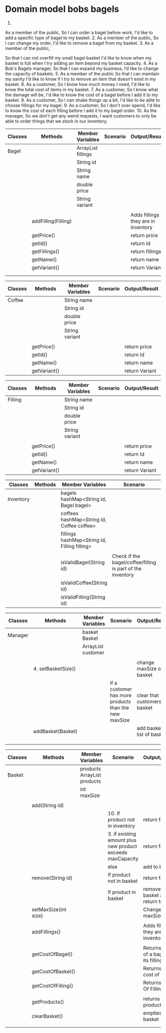 # Domain model bobs bagels

1.
As a member of the public,
So I can order a bagel before work,
I'd like to add a specific type of bagel to my basket.
2.
As a member of the public,
So I can change my order,
I'd like to remove a bagel from my basket.
3.
As a member of the public,

So that I can not overfill my small bagel basket
I'd like to know when my basket is full when I try adding an item beyond my basket capacity.
4.
As a Bob's Bagels manager,
So that I can expand my business,
I’d like to change the capacity of baskets.
5.
As a member of the public
So that I can maintain my sanity
I'd like to know if I try to remove an item that doesn't exist in my basket.
6.
As a customer,
So I know how much money I need,
I'd like to know the total cost of items in my basket.
7.
As a customer,
So I know what the damage will be,
I'd like to know the cost of a bagel before I add it to my basket.
8.
As a customer,
So I can shake things up a bit,
I'd like to be able to choose fillings for my bagel.
9.
As a customer,
So I don't over-spend,
I'd like to know the cost of each filling before I add it to my bagel order.
10.
As the manager,
So we don't get any weird requests,
I want customers to only be able to order things that we stock in our inventory.

| Classes | Methods             | Member Variables             | Scenario | Output/Result                           |
|---------|---------------------|------------------------------|----------|-----------------------------------------|
| Bagel   |                     | ArrayList<Fillings> fillings |          |                                         |
|         |                     | String id                    |          |                                         |
|         |                     | String name                  |          |                                         |
|         |                     | double price                 |          |                                         |
|         |                     | String variant               |          |                                         |
|         |                     |                              |          |                                         |
|         | addFilling(Filling) |                              |          | Adds fillings if they are in inventory  |
|         | getPrice()          |                              |          | return price                            |
|         | getId()             |                              |          | return Id                               |
|         | getFillings()       |                              |          | return fillings                         |
|         | getName()           |                              |          | return name                             |
|         | getVariant()        |                              |          | return Variant                          |
|         |                     |                              |          |                                         |
|         |                     |                              |          |                                         |



| Classes | Methods          | Member Variables | Scenario | Output/Result         |
|---------|------------------|------------------|----------|-----------------------|
| Coffee  |                  | String name      |          |                       |
|         |                  | String id        |          |                       |
|         |                  | double price     |          |                       |
|         |                  | String variant   |          |                       |
|         |                  |                  |          |                       |
|         | getPrice()       |                  |          | return price          |     
|         | getId()          |                  |          | return Id             |
|         | getName()        |                  |          | return name           |
|         | getVariant()     |                  |          | return Variant        |

| Classes | Methods      | Member Variables | Scenario | Output/Result  |
|---------|--------------|------------------|----------|----------------|
| Filling |              | String name      |          |                |
|         |              | String id        |          |                |
|         |              | double price     |          |                |
|         |              | String variant   |          |                |
|         |              |                  |          |                |
|         | getPrice()   |                  |          | return price   |     
|         | getId()      |                  |          | return Id      |
|         | getName()    |                  |          | return name    |
|         | getVariant() |                  |          | return Variant | 

| Classes   | Methods     | Member Variables                             | Scenario                                                   | Output/Result |
|-----------|-------------|----------------------------------------------|------------------------------------------------------------|---------------|
| Inventory |             | bagels hashMap<String id, Bagel bagel>       |                                                            |               |
|           |             | coffees hashMap<String id, Coffee coffee>    |                                                            |               |
|           |             | fillings hashMap<String id, Filling filling> |                                                            |               |
|           |             |                                              |                                                            |               |
|           |             | isValidBagel(String id)                      | Check if the bagel/coffee/filling is part of the inventory |               |
|           |             | isValidCoffee(String id)                     |                                                            |               |
|           |             | isValidFilling(String id)                    |                                                            |               |

| Classes | Methods            | Member Variables              | Scenario                                             | Output/Result                 |
|---------|--------------------|-------------------------------|------------------------------------------------------|-------------------------------|
| Manager |                    | basket Basket                 |                                                      |                               |
|         |                    | ArrayList<Basketr> customer   |                                                      |                               |
|         |                    |                               |                                                      |                               |
|         | 4. setBasketSize() |                               |                                                      | change maxSize of basket      |
|         |                    |                               | if a customer has more products than the new maxSize | clear that customers basket   |
|         | addBasket(Basket)  |                               |                                                      | add basket to list of baskets |
|         |                    |                               |                                                      |                               |
|         |                    |                               |                                                      |                               |
|         |                    |                               |                                                      |                               |

| Classes | Methods              | Member Variables                   | Scenario                                                   | Output/Result                             |
|---------|----------------------|------------------------------------|------------------------------------------------------------|-------------------------------------------|
| Basket  |                      | products ArrayList<Bagel> products |                                                            |                                           |
|         |                      | int maxSize                        |                                                            |                                           |
|         |                      |                                    |                                                            |                                           |
|         | add(String id)       |                                    |                                                            |                                           |
|         |                      |                                    | 10. If product not in inventory                            | return false                              |
|         |                      |                                    | 3. if existing amount plus new product exceeds maxCapacity | return false                              |
|         |                      |                                    | else                                                       | add to basket                             |
|         | remove(String id)    |                                    | If product not in basket                                   | return false                              |
|         |                      |                                    | If product in basket                                       | remove from basket and return true        |
|         | setMaxSize(int size) |                                    |                                                            | Changes maxSize                           |
|         |                      |                                    |                                                            |                                           |
|         | addFillings()        |                                    |                                                            | Adds fillings if they are in inventory    |
|         |                      |                                    |                                                            |                                           |
|         | getCostOfBagel()     |                                    |                                                            | Returns price of a bagel and its fillings |
|         | getCostOfBasket()    |                                    |                                                            | Returns entire cost of basket             |
|         | getCostOfFilling()   |                                    |                                                            | Returns Cost Of Filling                   |
|         |                      |                                    |                                                            |                                           |
|         | getProducts()        |                                    |                                                            | returns all products                      |
|         | clearBasket()        |                                    |                                                            | empties basket                            |
|         |                      |                                    |                                                            |                                           |
|         |                      |                                    |                                                            |                                           |
